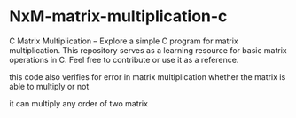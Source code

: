 # NxM-matrix-multiplication-c
C Matrix Multiplication – Explore a simple C program for matrix multiplication. This repository serves as a learning resource for basic matrix operations in C.  Feel free to contribute or use it as a reference.

this code also verifies for error in matrix multiplication whether the matrix is able to multiply or not 

it can multiply any order of two matrix 
